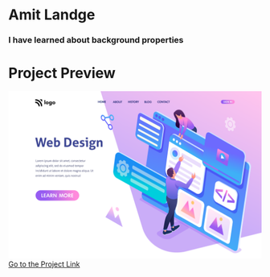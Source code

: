 # Amit Landge

### I have learned about background properties

# Project Preview

![project01](8.png)  
[Go to the Project Link](https://astounding-dragon-f0325c.netlify.app/ "link")

